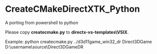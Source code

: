 # CreateCMakeDirectXTK_Python
A porting from powershell to python

Please copy **createcmake.py** to **directx-vs-templates\VSIX**.

Example:
python createcmake.py ../d3d11game_win32_dr Direct3DGame D:\username\source\Direct3DGameDR

